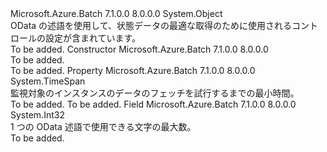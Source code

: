 <Type Name="ODATAMonitorControl" FullName="Microsoft.Azure.Batch.ODATAMonitorControl">
  <TypeSignature Language="C#" Value="public class ODATAMonitorControl" />
  <TypeSignature Language="ILAsm" Value=".class public auto ansi beforefieldinit ODATAMonitorControl extends System.Object" />
  <TypeSignature Language="DocId" Value="T:Microsoft.Azure.Batch.ODATAMonitorControl" />
  <TypeSignature Language="VB.NET" Value="Public Class ODATAMonitorControl" />
  <TypeSignature Language="F#" Value="type ODATAMonitorControl = class" />
  <AssemblyInfo>
    <AssemblyName>Microsoft.Azure.Batch</AssemblyName>
    <AssemblyVersion>7.1.0.0</AssemblyVersion>
    <AssemblyVersion>8.0.0.0</AssemblyVersion>
  </AssemblyInfo>
  <Base>
    <BaseTypeName>System.Object</BaseTypeName>
  </Base>
  <Interfaces />
  <Docs>
    <summary>
            OData の述語を使用して、状態データの最適な取得のために使用されるコントロールの設定が含まれています。
            </summary>
    <remarks>To be added.</remarks>
  </Docs>
  <Members>
    <Member MemberName=".ctor">
      <MemberSignature Language="C#" Value="public ODATAMonitorControl ();" />
      <MemberSignature Language="ILAsm" Value=".method public hidebysig specialname rtspecialname instance void .ctor() cil managed" />
      <MemberSignature Language="DocId" Value="M:Microsoft.Azure.Batch.ODATAMonitorControl.#ctor" />
      <MemberSignature Language="VB.NET" Value="Public Sub New ()" />
      <MemberType>Constructor</MemberType>
      <AssemblyInfo>
        <AssemblyName>Microsoft.Azure.Batch</AssemblyName>
        <AssemblyVersion>7.1.0.0</AssemblyVersion>
        <AssemblyVersion>8.0.0.0</AssemblyVersion>
      </AssemblyInfo>
      <Parameters />
      <Docs>
        <summary>To be added.</summary>
        <remarks>To be added.</remarks>
      </Docs>
    </Member>
    <Member MemberName="DelayBetweenDataFetch">
      <MemberSignature Language="C#" Value="public TimeSpan DelayBetweenDataFetch { get; set; }" />
      <MemberSignature Language="ILAsm" Value=".property instance valuetype System.TimeSpan DelayBetweenDataFetch" />
      <MemberSignature Language="DocId" Value="P:Microsoft.Azure.Batch.ODATAMonitorControl.DelayBetweenDataFetch" />
      <MemberSignature Language="VB.NET" Value="Public Property DelayBetweenDataFetch As TimeSpan" />
      <MemberSignature Language="F#" Value="member this.DelayBetweenDataFetch : TimeSpan with get, set" Usage="Microsoft.Azure.Batch.ODATAMonitorControl.DelayBetweenDataFetch" />
      <MemberType>Property</MemberType>
      <AssemblyInfo>
        <AssemblyName>Microsoft.Azure.Batch</AssemblyName>
        <AssemblyVersion>7.1.0.0</AssemblyVersion>
        <AssemblyVersion>8.0.0.0</AssemblyVersion>
      </AssemblyInfo>
      <ReturnValue>
        <ReturnType>System.TimeSpan</ReturnType>
      </ReturnValue>
      <Docs>
        <summary>
            監視対象のインスタンスのデータのフェッチを試行するまでの最小時間。
            </summary>
        <value>To be added.</value>
        <remarks>To be added.</remarks>
      </Docs>
    </Member>
    <Member MemberName="ODATAPredicateLimit">
      <MemberSignature Language="C#" Value="public int ODATAPredicateLimit;" />
      <MemberSignature Language="ILAsm" Value=".field public int32 ODATAPredicateLimit" />
      <MemberSignature Language="DocId" Value="F:Microsoft.Azure.Batch.ODATAMonitorControl.ODATAPredicateLimit" />
      <MemberSignature Language="VB.NET" Value="Public ODATAPredicateLimit As Integer " />
      <MemberSignature Language="F#" Value="val mutable ODATAPredicateLimit : int" Usage="Microsoft.Azure.Batch.ODATAMonitorControl.ODATAPredicateLimit" />
      <MemberType>Field</MemberType>
      <AssemblyInfo>
        <AssemblyName>Microsoft.Azure.Batch</AssemblyName>
        <AssemblyVersion>7.1.0.0</AssemblyVersion>
        <AssemblyVersion>8.0.0.0</AssemblyVersion>
      </AssemblyInfo>
      <ReturnValue>
        <ReturnType>System.Int32</ReturnType>
      </ReturnValue>
      <Docs>
        <summary>
            1 つの OData 述語で使用できる文字の最大数。
            </summary>
        <remarks>To be added.</remarks>
      </Docs>
    </Member>
  </Members>
</Type>
